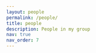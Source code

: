 ```yaml
---
layout: people
permalink: /people/
title: people
description: People in my group
nav: true
nav_order: 7
---
```

